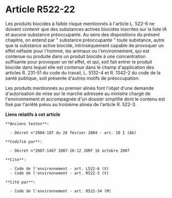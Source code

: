 # Article R522-22

Les produits biocides à faible risque mentionnés à l'article L. 522-6 ne doivent contenir que des substances actives biocides
inscrites sur la liste IA et aucune substance préoccupante. Au sens des dispositions du présent chapitre, on entend par "
substance préoccupante " toute substance, autre que la substance active biocide, intrinsèquement capable de provoquer un
effet néfaste pour l'homme, les animaux ou l'environnement, qui est contenue ou produite dans un produit biocide à une
concentration suffisante pour provoquer un tel effet, et qui, soit fait entrer le produit biocide dans lequel elle est
contenue dans le champ d'application des articles R. 231-51 du code du travail, L. 5132-4 et R. 1342-2 du code de la santé
publique, soit présente d'autres motifs de préoccupation. 

Les produits mentionnés au premier alinéa font l'objet d'une demande d'autorisation de mise sur le marché adressée au
ministre chargé de l'environnement et accompagnée d'un dossier simplifié dont le contenu est fixé par l'arrêté prévu au
troisième alinéa de l'article R. 522-3.

**Liens relatifs à cet article**

	**Anciens textes**:

	  - Décret n°2004-187 du 26 février 2004 - art. 10 I (Ab)

	**Codifié par**:

	  - Décret n°2007-1467 2007-10-12 JORF 16 octobre 2007

	**Cite**:

	  - Code de l'environnement - art. L522-6 (V)
	  - Code de l'environnement - art. R522-3 (V)

	**Cité par**:

	  - Code de l'environnement - art. R522-34 (M)
